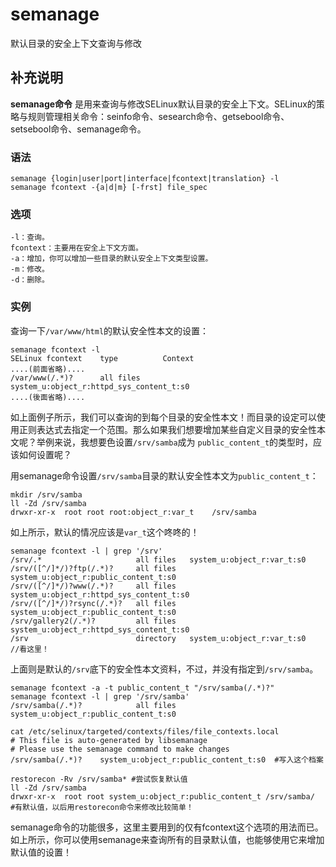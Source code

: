 semanage
===

默认目录的安全上下文查询与修改

## 补充说明

**semanage命令** 是用来查询与修改SELinux默认目录的安全上下文。SELinux的策略与规则管理相关命令：seinfo命令、sesearch命令、getsebool命令、setsebool命令、semanage命令。

###  语法

```shell
semanage {login|user|port|interface|fcontext|translation} -l
semanage fcontext -{a|d|m} [-frst] file_spec
```

###  选项

```shell
-l：查询。
fcontext：主要用在安全上下文方面。
-a：增加，你可以增加一些目录的默认安全上下文类型设置。
-m：修改。
-d：删除。
```

###  实例

查询一下`/var/www/html`的默认安全性本文的设置：

```shell
semanage fcontext -l
SELinux fcontext    type          Context
....(前面省略)....
/var/www(/.*)?      all files     system_u:object_r:httpd_sys_content_t:s0
....(後面省略)....
```

如上面例子所示，我们可以查询的到每个目录的安全性本文！而目录的设定可以使用正则表达式去指定一个范围。那么如果我们想要增加某些自定义目录的安全性本文呢？举例来说，我想要色设置`/srv/samba`成为 `public_content_t`的类型时，应该如何设置呢？

用semanage命令设置`/srv/samba`目录的默认安全性本文为`public_content_t`：

```shell
mkdir /srv/samba
ll -Zd /srv/samba
drwxr-xr-x  root root root:object_r:var_t    /srv/samba
```

如上所示，默认的情况应该是`var_t`这个咚咚的！

```shell
semanage fcontext -l | grep '/srv'
/srv/.*                     all files   system_u:object_r:var_t:s0
/srv/([^/]*/)?ftp(/.*)?     all files   system_u:object_r:public_content_t:s0
/srv/([^/]*/)?www(/.*)?     all files   system_u:object_r:httpd_sys_content_t:s0
/srv/([^/]*/)?rsync(/.*)?   all files   system_u:object_r:public_content_t:s0
/srv/gallery2(/.*)?         all files   system_u:object_r:httpd_sys_content_t:s0
/srv                        directory   system_u:object_r:var_t:s0   //看这里！
```

上面则是默认的`/srv`底下的安全性本文资料，不过，并没有指定到`/srv/samba`。

```shell
semanage fcontext -a -t public_content_t "/srv/samba(/.*)?"
semanage fcontext -l | grep '/srv/samba'
/srv/samba(/.*)?            all files   system_u:object_r:public_content_t:s0
```

```shell
cat /etc/selinux/targeted/contexts/files/file_contexts.local
# This file is auto-generated by libsemanage
# Please use the semanage command to make changes
/srv/samba(/.*)?    system_u:object_r:public_content_t:s0  #写入这个档案
```

```shell
restorecon -Rv /srv/samba* #尝试恢复默认值
ll -Zd /srv/samba
drwxr-xr-x  root root system_u:object_r:public_content_t /srv/samba/  #有默认值，以后用restorecon命令来修改比较简单！
```

semanage命令的功能很多，这里主要用到的仅有fcontext这个选项的用法而已。如上所示，你可以使用semanage来查询所有的目录默认值，也能够使用它来增加默认值的设置！


<!-- Linux命令行搜索引擎：https://jaywcjlove.github.io/linux-command/ -->